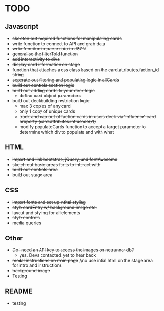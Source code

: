# TODO

## Javascript

- ~~skeleton out required functions for manipulating cards~~
- ~~write function to connect to API and grab data~~
- ~~write  function to parse data to JSON~~
- ~~generalise the filterToId function~~
- ~~add interactivity to divs~~
- ~~display card information on stage~~
- ~~function that attaches a css class based on the card.attributes.faction_id string~~
- ~~seperate out filtering and populating logic in allCards~~
- ~~build out controls section logic~~
- ~~build out adding cards to your deck logic~~
  - ~~define card object parameters~~
- build out deckbuilding restriction logic:
  - max 3 copies of any card
  - only 1 copy of unique cards
  - ~~track and cap out of faction cards in users deck via 'Influence' card property (card.attributes.influence(?))~~
  - modify populateCards function to accept a target parameter to determine which div to populate and with what

## HTML

- ~~import and link bootstrap, jQuery, and fontAwesome~~
- ~~sketch out basic areas for js to interact with~~
- ~~build out controls area~~
- ~~build out stage area~~

## CSS

- ~~import fonts and set up intital styling~~
- ~~style cardEntry w/ background image etc.~~
- ~~layout and styling for all elements~~
- ~~style controls~~
- media queries

## Other

- ~~Do I need an API key to access the images on netrunner db?~~
  - yes. Devs contacted, yet to hear back
- ~~modal instructions on main page~~ //no use intial html on the stage area for intro and instructions
- ~~background image~~
- Testing

## README

- testing
